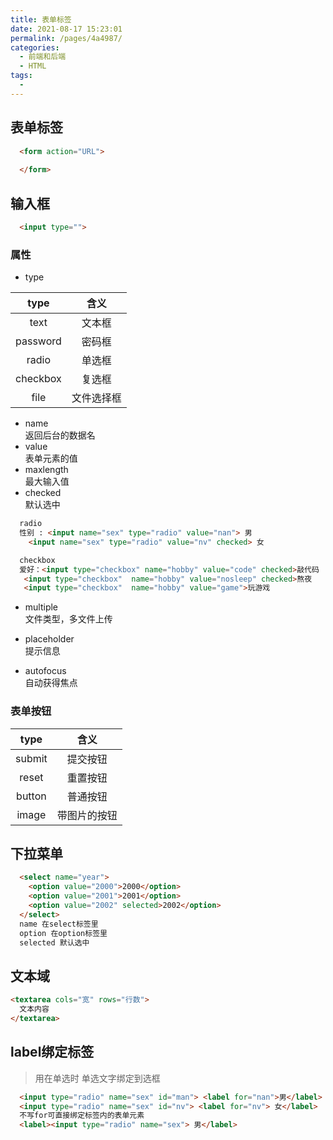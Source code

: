 ```yaml
---
title: 表单标签
date: 2021-08-17 15:23:01
permalink: /pages/4a4987/
categories:
  - 前端和后端
  - HTML
tags:
  - 
---
```

## 表单标签
```html
  <form action="URL">
  
  </form>
```

## 输入框
``` html
  <input type="">

```
### 属性

 - type 
    
  |type|含义|
  |:---:|:--:|
  |text|文本框|
  |password|密码框|
  |radio|单选框|
  |checkbox|复选框|
  |file|文件选择框|



 - name   
  返回后台的数据名
 - value    
  表单元素的值  
 - maxlength    
  最大输入值
 - checked    
  默认选中
  ```html 
    radio
    性别 : <input name="sex" type="radio" value="nan"> 男 
      <input name="sex" type="radio" value="nv" checked> 女

    checkbox
    爱好：<input type="checkbox" name="hobby" value="code" checked>敲代码
     <input type="checkbox"  name="hobby" value="nosleep" checked>熬夜
     <input type="checkbox"  name="hobby" value="game">玩游戏 
  
  ```
 - multiple   
  文件类型，多文件上传

 - placeholder    
  提示信息
 - autofocus    
  自动获得焦点

  ### 表单按钮

  |type|含义|
  |:---:|:--:|
  |submit|提交按钮|
  |reset|重置按钮|
  |button|普通按钮|
  |image|带图片的按钮|

  ## 下拉菜单
  ```html 
    <select name="year">
      <option value="2000">2000</option>
      <option value="2001">2001</option>
      <option value="2002" selected>2002</option>
    </select>
    name 在select标签里 
    option 在option标签里
    selected 默认选中
  ```

  ## 文本域
  ```html
  <textarea cols="宽" rows="行数">
    文本内容
  </textarea>
  ```

## label绑定标签
> 用在单选时 单选文字绑定到选框
```html 
  <input type="radio" name="sex" id="man"> <label for="nan">男</label>
  <input type="radio" name="sex" id="nv"> <label for="nv"> 女</label>
  不写for可直接绑定标签内的表单元素
  <label><input type="radio" name="sex"> 男</label>
```

